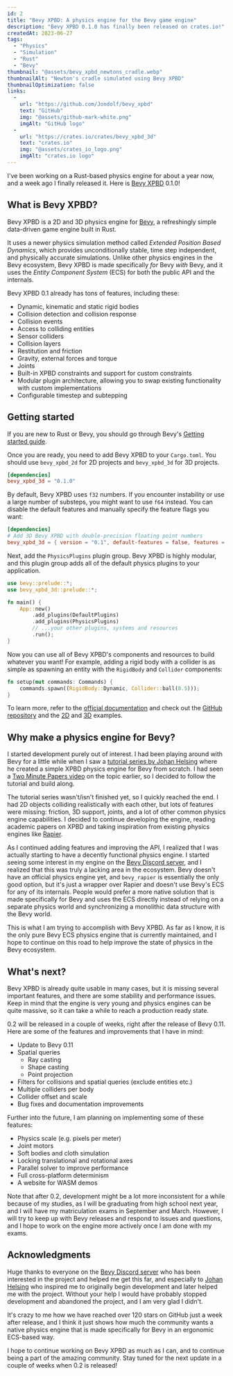 ```yaml
---
id: 2
title: "Bevy XPBD: A physics engine for the Bevy game engine"
description: "Bevy XPBD 0.1.0 has finally been released on crates.io!"
createdAt: 2023-06-27
tags:
  - "Physics"
  - "Simulation"
  - "Rust"
  - "Bevy"
thumbnail: "@assets/bevy_xpbd_newtons_cradle.webp"
thumbnailAlt: "Newton's cradle simulated using Bevy XPBD"
thumbnailOptimization: false
links:
  -
    url: "https://github.com/Jondolf/bevy_xpbd"
    text: "GitHub"
    img: "@assets/github-mark-white.png"
    imgAlt: "GitHub logo"
  -
    url: "https://crates.io/crates/bevy_xpbd_3d"
    text: "crates.io"
    img: "@assets/crates_io_logo.png"
    imgAlt: "crates.io logo"
---
```


I've been working on a Rust-based physics engine for about a year now, and a week ago I finally released it. Here is [Bevy XPBD](https://github.com/Jondolf/bevy_xpbd) 0.1.0!

## What is Bevy XPBD?

Bevy XPBD is a 2D and 3D physics engine for [Bevy](https://bevyengine.org), a refreshingly simple data-driven game engine built in Rust.

It uses a newer physics simulation method called *Extended Position Based Dynamics*, which provides unconditionally stable, time step independent, and physically accurate simulations. Unlike other physics engines in the Bevy ecosystem, Bevy XPBD is made specifically *for* Bevy *with* Bevy, and it uses the *Entity Component System* (ECS) for both the public API and the internals.

Bevy XPBD 0.1 already has tons of features, including these:

- Dynamic, kinematic and static rigid bodies
- Collision detection and collision response
- Collision events
- Access to colliding entities
- Sensor colliders
- Collision layers
- Restitution and friction
- Gravity, external forces and torque
- Joints
- Built-in XPBD constraints and support for custom constraints
- Modular plugin architecture, allowing you to swap existing functionality with custom implementations
- Configurable timestep and subtepping

## Getting started

If you are new to Rust or Bevy, you should go through Bevy's [Getting started guide](https://bevyengine.org/learn/book/getting-started/).

Once you are ready, you need to add Bevy XPBD to your `Cargo.toml`. You should use `bevy_xpbd_2d` for 2D projects and `bevy_xpbd_3d` for 3D projects.

```toml
[dependencies]
bevy_xpbd_3d = "0.1.0"
```

By default, Bevy XPBD uses `f32` numbers. If you encounter instability or use a large number of substeps, you might want to use `f64` instead. You can disable the default features and manually specify the feature flags you want:

```toml
[dependencies]
# Add 3D Bevy XPBD with double-precision floating point numbers
bevy_xpbd_3d = { version = "0.1", default-features = false, features = ["3d", "f64"] }
```

Next, add the `PhysicsPlugins` plugin group. Bevy XPBD is highly modular, and this plugin group adds all of the default physics plugins to your application.

```rust
use bevy::prelude::*;
use bevy_xpbd_3d::prelude::*;

fn main() {
    App::new()
        .add_plugins(DefaultPlugins)
        .add_plugins(PhysicsPlugins)
        // ...your other plugins, systems and resources
        .run();
}
```

Now you can use all of Bevy XPBD's components and resources to build whatever you want! For example, adding a rigid body with a collider is as simple as spawning an entity with the `RigidBody` and `Collider` components:

```rust
fn setup(mut commands: Commands) {
    commands.spawn((RigidBody::Dynamic, Collider::ball(0.5)));
}
```

To learn more, refer to the [official documentation](https://docs.rs/bevy_xpbd_3d/0.1.0/bevy_xpbd_3d/) and check out the [GitHub repository](https://github.com/Jondolf/bevy_xpbd) and the [2D](https://github.com/Jondolf/bevy_xpbd/tree/main/crates/bevy_xpbd_2d/examples) and [3D](https://github.com/Jondolf/bevy_xpbd/tree/main/crates/bevy_xpbd_3d/examples) examples.

## Why make a physics engine for Bevy?

I started development purely out of interest. I had been playing around with Bevy for a little while when I saw a [tutorial series by Johan Helsing](https://johanhelsing.studio/posts/bevy-xpbd) where he created a simple XPBD physics engine for Bevy from scratch. I had seen a [Two Minute Papers video](https://www.youtube.com/watch?v=F0QwAhUnpr4) on the topic earlier, so I decided to follow the tutorial and build along.

The tutorial series wasn't/isn't finished yet, so I quickly reached the end. I had 2D objects colliding realistically with each other, but lots of features were missing: friction, 3D support, joints, and a lot of other common physics engine capabilities. I decided to continue developing the engine, reading academic papers on XPBD and taking inspiration from existing physics engines like [Rapier](https://rapier.rs/).

As I continued adding features and improving the API, I realized that I was actually starting to have a decently functional physics engine. I started seeing some interest in my engine on the [Bevy Discord server](https://discord.gg/bevy), and I realized that this was truly a lacking area in the ecosystem. Bevy doesn't have an official physics engine yet, and `bevy_rapier` is essentially the only good option, but it's just a wrapper over Rapier and doesn't use Bevy's ECS for any of its internals. People would prefer a more native solution that is made specifically for Bevy and uses the ECS directly instead of relying on a separate physics world and synchronizing a monolithic data structure with the Bevy world.

This is what I am trying to accomplish with Bevy XPBD. As far as I know, it is the only pure Bevy ECS physics engine that is currently maintained, and I hope to continue on this road to help improve the state of physics in the Bevy ecosystem.

## What's next?

Bevy XPBD is already quite usable in many cases, but it is missing several important features, and there are some stability and performance issues. Keep in mind that the engine is very young and physics engines can be quite massive, so it can take a while to reach a production ready state.

0.2 will be released in a couple of weeks, right after the release of Bevy 0.11. Here are some of the features and improvements that I have in mind:

- Update to Bevy 0.11
- Spatial queries
	- Ray casting
	- Shape casting
	- Point projection
- Filters for collisions and spatial queries (exclude entities etc.)
- Multiple colliders per body
- Collider offset and scale
- Bug fixes and documentation improvements

Further into the future, I am planning on implementing some of these features:

- Physics scale (e.g. pixels per meter)
- Joint motors
- Soft bodies and cloth simulation
- Locking translational and rotational axes
- Parallel solver to improve performance
- Full cross-platform determinism
- A website for WASM demos

Note that after 0.2, development might be a lot more inconsistent for a while because of my studies, as I will be graduating from high school next year, and I will have my matriculation exams in September and March. However, I will try to keep up with Bevy releases and respond to issues and questions, and I hope to work on the engine more actively once I am done with my exams.

## Acknowledgments

Huge thanks to everyone on the [Bevy Discord server](https://discord.gg/bevy) who has been interested in the project and helped me get this far, and especially to [Johan Helsing](https://johanhelsing.studio/) who inspired me to originally begin development and later helped me with the project. Without your help I would have probably stopped development and abandoned the project, and I am very glad I didn't.

It's crazy to me how we have reached over 120 stars on GitHub just a week after release, and I think it just shows how much the community wants a native physics engine that is made specifically for Bevy in an ergonomic ECS-based way.

I hope to continue working on Bevy XPBD as much as I can, and to continue being a part of the amazing community. Stay tuned for the next update in a couple of weeks when 0.2 is released!
